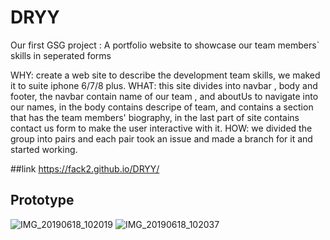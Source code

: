 # DRYY

Our first GSG project :
A portfolio website to showcase our team members\` skills in seperated forms

WHY: create a web site to describe the development team skills, we maked it to suite iphone 6/7/8 plus.
WHAT: this site divides into navbar , body and footer,
the navbar contain name of our team , and aboutUs to navigate into our names, in the body contains descripe of team, and contains a section that has the team members' biography, in the last part of site contains contact us form to make the user interactive with it.
HOW: we divided the group into pairs and each pair took an issue and made a branch for it and started working.

##link
https://fack2.github.io/DRYY/

## Prototype

![IMG_20190618_102019](https://user-images.githubusercontent.com/27896127/59661363-5acbf400-91b3-11e9-9726-26a9cbaa0ecf.jpg)
![IMG_20190618_102037](https://user-images.githubusercontent.com/27896127/59661345-50a9f580-91b3-11e9-9804-e087b7f29a0d.jpg)
